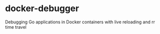 # docker-debugger
Debugging Go applications in Docker containers with live reloading and rr time travel
